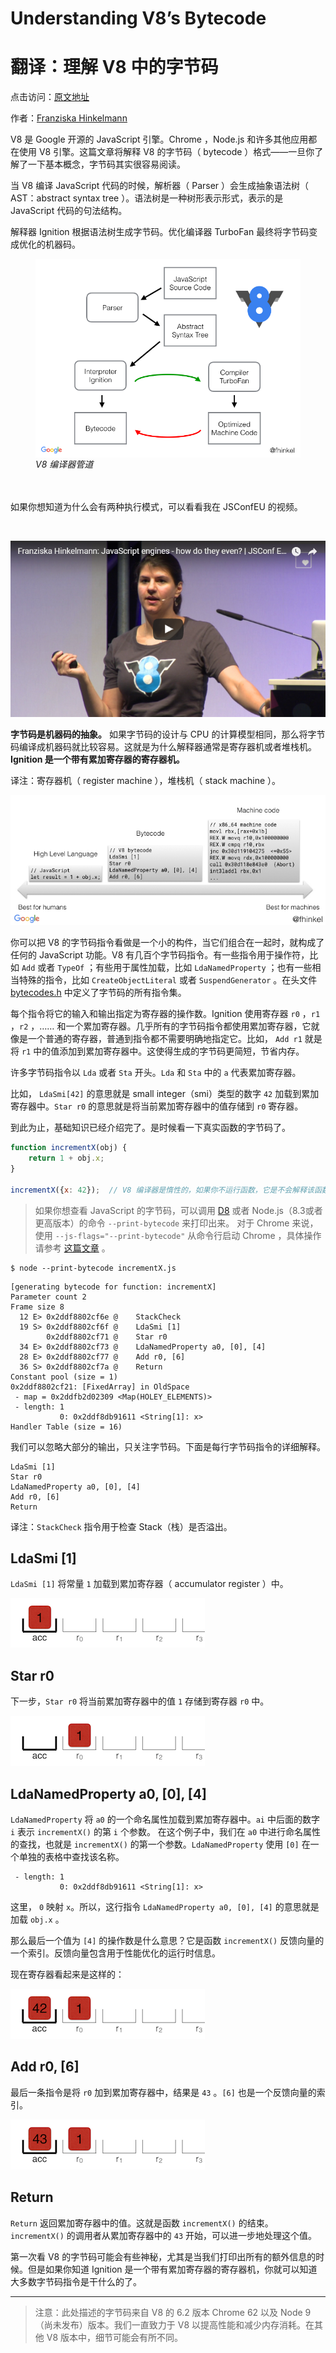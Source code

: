 # Understanding V8’s Bytecode
# 翻译：理解 V8 中的字节码

点击访问：[原文地址](https://medium.com/dailyjs/understanding-v8s-bytecode-317d46c94775)

作者：[Franziska Hinkelmann](https://medium.com/@fhinkel)

V8 是 Google 开源的 JavaScript 引擎。Chrome ，Node.js 和许多其他应用都在使用 V8 引擎。这篇文章将解释 V8 的字节码（ bytecode ）格式——一旦你了解了一下基本概念，字节码其实很容易阅读。

当 V8 编译 JavaScript 代码的时候，解析器（ Parser ）会生成抽象语法树（ AST：abstract syntax tree ）。语法树是一种树形表示形式，表示的是 JavaScript 代码的句法结构。

解释器 Ignition 根据语法树生成字节码。优化编译器 TurboFan 最终将字节码变成优化的机器码。

<figure>
    <img src="./illustrations/ByteCode/png01.png" width="650" alt="V8’s compiler pipeline" align="center">
    <figcaption><em>V8 编译器管道</em></figcaption>
    <br><br>
</figure>

如果你想知道为什么会有两种执行模式，可以看看我在 JSConfEU 的视频。

<br/>

[![JavaScript Engines](./illustrations/ByteCode/png02.png)](https://www.youtube.com/watch?v=p-iiEDtpy6I)

**字节码是机器码的抽象。** 如果字节码的设计与 CPU 的计算模型相同，那么将字节码编译成机器码就比较容易。这就是为什么解释器通常是寄存器机或者堆栈机。**Ignition 是一个带有累加寄存器的寄存器机。**

译注：寄存器机（ register machine ），堆栈机（ stack machine ）。

![PNG03](./illustrations/ByteCode/png03.png)

你可以把 V8 的字节码指令看做是一个小的构件，当它们组合在一起时，就构成了任何的 JavaScript 功能。V8 有几百个字节码指令。有一些指令用于操作符，比如 `Add` 或者 `TypeOf` ；有些用于属性加载，比如 `LdaNamedProperty` ；也有一些相当特殊的指令，比如 `CreateObjectLiteral` 或者 `SuspendGenerator` 。在头文件 [bytecodes.h](https://github.com/v8/v8/blob/master/src/interpreter/bytecodes.h) 中定义了字节码的所有指令集。

每个指令将它的输入和输出指定为寄存器的操作数。Ignition 使用寄存器 `r0` ，`r1` ，`r2` ，…… 和一个累加寄存器。几乎所有的字节码指令都使用累加寄存器，它就像是一个普通的寄存器，普通到指令都不需要明确地指定它。比如， `Add r1` 就是将 `r1` 中的值添加到累加寄存器中。这使得生成的字节码更简短，节省内存。

许多字节码指令以 `Lda` 或者 `Sta` 开头。`Lda` 和 `Sta` 中的 `a` 代表累加寄存器。

比如， `LdaSmi[42]` 的意思就是 small integer（smi）类型的数字 `42` 加载到累加寄存器中。`Star r0` 的意思就是将当前累加寄存器中的值存储到 `r0` 寄存器。

到此为止，基础知识已经介绍完了。是时候看一下真实函数的字节码了。

```js
function incrementX(obj) {
    return 1 + obj.x;
}

incrementX({x: 42});  // V8 编译器是惰性的，如果你不运行函数，它是不会解释该函数的。
```

> 如果你想查看 JavaScript 的字节码，可以调用 [D8](https://github.com/v8/v8/wiki/Using-D8) 或者 Node.js（8.3或者更高版本）的命令 `--print-bytecode` 来打印出来。
> 对于 Chrome 来说，使用 `--js-flags="--print-bytecode"` 从命令行启动 Chrome ，具体操作请参考 [这篇文章](https://www.chromium.org/developers/how-tos/run-chromium-with-flags) 。


```
$ node --print-bytecode incrementX.js
```

```x86asm
[generating bytecode for function: incrementX]
Parameter count 2
Frame size 8
  12 E> 0x2ddf8802cf6e @    StackCheck
  19 S> 0x2ddf8802cf6f @    LdaSmi [1]
        0x2ddf8802cf71 @    Star r0
  34 E> 0x2ddf8802cf73 @    LdaNamedProperty a0, [0], [4]
  28 E> 0x2ddf8802cf77 @    Add r0, [6]
  36 S> 0x2ddf8802cf7a @    Return
Constant pool (size = 1)
0x2ddf8802cf21: [FixedArray] in OldSpace
 - map = 0x2ddfb2d02309 <Map(HOLEY_ELEMENTS)>
 - length: 1
           0: 0x2ddf8db91611 <String[1]: x>
Handler Table (size = 16)
```

我们可以忽略大部分的输出，只关注字节码。下面是每行字节码指令的详细解释。

```x86asm
LdaSmi [1]
Star r0
LdaNamedProperty a0, [0], [4]
Add r0, [6]
Return
```

译注：`StackCheck` 指令用于检查 Stack（栈）是否溢出。

## LdaSmi [1]

`LdaSmi [1]` 将常量 `1` 加载到累加寄存器（ accumulator register ）中。

![PNG04](./illustrations/ByteCode/png04.png)

## Star r0

下一步，`Star r0` 将当前累加寄存器中的值 `1` 存储到寄存器 `r0` 中。

![PNG05](./illustrations/ByteCode/png05.png)

## LdaNamedProperty a0, [0], [4]

`LdaNamedProperty` 将 `a0` 的一个命名属性加载到累加寄存器中。`ai` 中后面的数字 `i` 表示 `incrementX()` 的第 `i` 个参数。
在这个例子中，我们在 `a0` 中进行命名属性的查找，也就是 `incrementX()` 的第一个参数。`LdaNamedProperty` 使用 `[0]` 在一个单独的表格中查找该名称。

```arm
 - length: 1
           0: 0x2ddf8db91611 <String[1]: x>
```

这里， `0` 映射 `x`。所以，这行指令 `LdaNamedProperty a0, [0], [4]` 的意思就是加载 `obj.x` 。

那么最后一个值为 `[4]` 的操作数是什么意思？它是函数 `incrementX()` 反馈向量的一个索引。反馈向量包含用于性能优化的运行时信息。

 现在寄存器看起来是这样的：

![PNG06](./illustrations/ByteCode/png06.png)

## Add r0, [6]

最后一条指令是将 `r0` 加到累加寄存器中，结果是 `43` 。`[6]` 也是一个反馈向量的索引。

![PNG07](./illustrations/ByteCode/png07.png)

## Return

`Return` 返回累加寄存器中的值。这就是函数 `incrementX()` 的结束。`incrementX()` 的调用者从累加寄存器中的 `43` 开始，可以进一步地处理这个值。

第一次看 V8 的字节码可能会有些神秘，尤其是当我们打印出所有的额外信息的时候。但是如果你知道 Ignition 是一个带有累加寄存器的寄存器机，你就可以知道大多数字节码指令是干什么的了。

---

>注意：此处描述的字节码来自 V8 的 6.2 版本 Chrome 62 以及 Node 9（尚未发布）版本。我们一直致力于 V8 以提高性能和减少内存消耗。在其他 V8 版本中，细节可能会有所不同。
